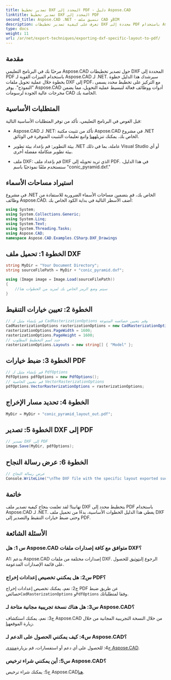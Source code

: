 ```yaml
---
title: تصدير تخطيط DXF المحدد إلى PDF - دليل Aspose.CAD
linktitle: تصدير تخطيط DXF المحدد إلى PDF
second_title: Aspose.CAD .NET - تنسيق ملف CAD وBIM
description: تعرف على كيفية تصدير تخطيطات DXF محددة إلى PDF باستخدام Aspose.CAD لـ .NET. اتبع دليلنا خطوة بخطوة للحصول على تحويلات فعالة وعالية الجودة.
type: docs
weight: 11
url: /ar/net/export-techniques/exporting-dxf-specific-layout-to-pdf/
---
```

## مقدمة

مرحبًا بك في البرنامج التعليمي Aspose.CAD حول تصدير تخطيطات DXF المحددة إلى PDF باستخدام الميزات القوية لـ Aspose.CAD لـ .NET. سيرشدك هذا الدليل خطوة بخطوة خلال عملية تحويل ملفات DXF إلى PDF، مع التركيز على تخطيط محدد يسمى "النموذج". يوفر Aspose.CAD أدوات ووظائف فعالة لتبسيط عملية التحويل، مما يضمن مخرجات عالية الجودة لرسومات CAD الخاصة بك.

## المتطلبات الأساسية

قبل الغوص في البرنامج التعليمي، تأكد من توفر المتطلبات الأساسية التالية:

- Aspose.CAD لـ .NET: تأكد من تثبيت مكتبة Aspose.CAD في مشروع .NET الخاص بك. يمكنك تنزيله[هنا](https://releases.aspose.com/cad/net/) واتبع تعليمات التثبيت المتوفرة في الوثائق.

- بيئة التطوير: قم بإعداد بيئة تطوير .NET عاملة، بما في ذلك Visual Studio أو أي بيئة تطوير متكاملة مفضلة أخرى.

- ملف DXF: قم بإعداد ملف DXF الذي تريد تحويله إلى PDF. في هذا الدليل، سنستخدم ملفًا نموذجيًا باسم "conic_pyramid.dxf."

## استيراد مساحات الأسماء

في مشروع .NET الخاص بك، قم بتضمين مساحات الأسماء الضرورية للاستفادة من وظائف Aspose.CAD. أضف الأسطر التالية في بداية الكود الخاص بك:

```csharp
using System;
using System.Collections.Generic;
using System.Linq;
using System.Text;
using System.Threading.Tasks;
using Aspose.CAD;
namespace Aspose.CAD.Examples.CSharp.DXF_Drawings

```

## الخطوة 1: تحميل ملف DXF

```csharp
string MyDir = "Your Document Directory";
string sourceFilePath = MyDir + "conic_pyramid.dxf";

using (Image image = Image.Load(sourceFilePath))
{
    //سيتم وضع الرمز الخاص بك لمزيد من الخطوات هنا
}
```

## الخطوة 2: تعيين خيارات التنقيط

```csharp
// قم بإنشاء مثيل لـ CadRasterizationOptions وقم بتعيين خصائصه المتنوعة
CadRasterizationOptions rasterizationOptions = new CadRasterizationOptions();
rasterizationOptions.PageWidth = 1600;
rasterizationOptions.PageHeight = 1600;
// حدد اسم التخطيط المطلوب
rasterizationOptions.Layouts = new string[] { "Model" };
```

## الخطوة 3: ضبط خيارات PDF

```csharp
// قم بإنشاء مثيل لـ PdfOptions
PdfOptions pdfOptions = new PdfOptions();
// قم بتعيين الخاصية VectorRasterizationOptions
pdfOptions.VectorRasterizationOptions = rasterizationOptions;
```

## الخطوة 4: تحديد مسار الإخراج

```csharp
MyDir = MyDir + "conic_pyramid_layout_out.pdf";
```

## الخطوة 5: تصدير DXF إلى PDF

```csharp
// تصدير DXF إلى PDF
image.Save(MyDir, pdfOptions);
```

## الخطوة 6: عرض رسالة النجاح

```csharp
// عرض رسالة النجاح
Console.WriteLine("\nThe DXF file with the specific layout exported successfully to PDF.\nFile saved at " + MyDir);
```

## خاتمة

تهانينا! لقد تعلمت بنجاح كيفية تصدير ملف DXF بتخطيط محدد إلى PDF باستخدام Aspose.CAD لـ .NET. يغطي هذا الدليل الخطوات الأساسية، بدءًا من تحميل ملف DXF وحتى ضبط خيارات التنقيط والتصدير إلى PDF.

## الأسئلة الشائعة

### س 1: هل Aspose.CAD متوافق مع كافة إصدارات ملفات DXF؟

 A1: يدعم Aspose.CAD إصدارات مختلفة من ملفات DXF. الرجوع إلى[توثيق](https://reference.aspose.com/cad/net/) للحصول على قائمة الإصدارات المدعومة.

### س2: هل يمكنني تخصيص إعدادات إخراج PDF؟

ج2: نعم، يمكنك تخصيص إعدادات إخراج PDF عن طريق ضبط خصائص`CadRasterizationOptions` و`PdfOptions` وفقا لمتطلباتك.

### س3: هل هناك نسخة تجريبية مجانية متاحة لـ Aspose.CAD؟

 ج3: نعم، يمكنك استكشاف Aspose.CAD من خلال النسخة التجريبية المجانية من خلال زيارة الموقع[هنا](https://releases.aspose.com/).

### س4: كيف يمكنني الحصول على الدعم لـ Aspose.CAD؟

 ج4: للحصول على أي دعم أو استفسارات، قم بزيارة[منتدى Aspose.CAD](https://forum.aspose.com/c/cad/19).

### س5: أين يمكنني شراء ترخيص Aspose.CAD؟

 ج5: يمكنك شراء ترخيص Aspose.CAD[هنا](https://purchase.aspose.com/buy).